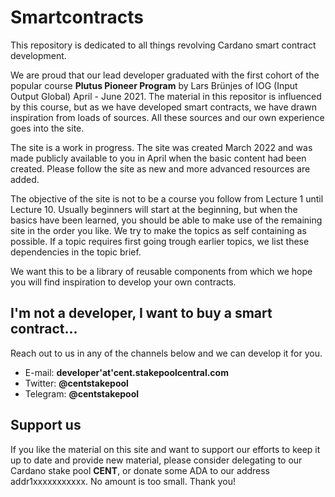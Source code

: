 # Smartcontracts

This repository is dedicated to all things revolving Cardano smart contract development.

We are proud that our lead developer graduated with the first cohort of the popular course **Plutus Pioneer Program** by Lars Brünjes of IOG (Input Output Global) April - June 2021.
The material in this repositor is influenced by this course, but as we have developed smart contracts, we have drawn inspiration from loads of sources. All these sources and our own experience goes into the site.

The site is a work in progress. The site was created March 2022 and was made publicly available to you in April when the basic content had been created. Please follow the site as new and more advanced resources are added.

The objective of the site is not to be a course you follow from Lecture 1 until Lecture 10. Usually beginners will start at the beginning, but when the basics have been learned, you should be able to make use of the remaining site in the order you like. We try to make the topics as self containing as possible. If a topic requires first going trough earlier topics, we list these dependencies in the topic brief.

We want this to be a library of reusable components from which we hope you will find inspiration to develop your own contracts. 

## I'm not a developer, I want to buy a smart contract...
Reach out to us in any of the channels below and we can develop it for you.
- E-mail: **developer'at'cent.stakepoolcentral.com** 
- Twitter: **@centstakepool**
- Telegram: **@centstakepool** 

## Support us
If you like the material on this site and want to support our efforts to keep it up to date and provide new material, please consider delegating to our Cardano stake pool **CENT**, or donate some ADA to our address addr1xxxxxxxxxxx. No amount is too small. Thank you!
